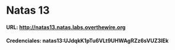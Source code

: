 # Natas 13

#### URL: http://natas13.natas.labs.overthewire.org
#### Credenciales: natas13:UJdqkK1pTu6VLt9UHWAgRZz6sVUZ3lEk


